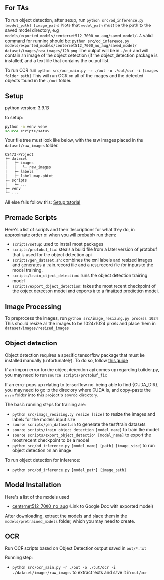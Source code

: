 ## For TAs
To run object detection, after setup, run `python src/od_inference.py [model_path] [image_path]`
Note that `model_path` must be the path to the saved model directory, e.g `models/exported_models/centernet512_7000_no_aug/saved_model/`.
A valid command for running should be: `python src/od_inference.py models/exported_models/centernet512_7000_no_aug/saved_model/ dataset/images/raw_images/120.png`
The output will be in `./out` and will contain an image of the object detection (if the object_detection package is installed) and a text file that contains the output list.

To run OCR run `python src/ocr_main.py -r ./out -o ./out/ocr -i [images folder path]`
This will run OCR on all of the images and the detected objects found in the `./out` folder.

## Setup
python version: 3.9.13

to setup:

```sh
python -m venv venv
source scripts/setup
```
Your file tree must look like below, with the raw images placed in the `dataset/raw_images` folder.

```
CS473-Project
├─ dataset
|   ├─ images
|   |   └─ raw_images
|   ├─ labels
|   ├─ label_map.pbtxt
├─ scripts
|   └─ ...
├─ venv
└─ ...
```
All else fails follow this: [Setup tutorial](https://tensorflow-object-detection-api-tutorial.readthedocs.io/en/latest/training.html)

## Premade Scripts
Here's a list of scripts and their descriptions for what they do, in approximate order of when you will probably run them:
- `scripts/setup`: used to install most packages
- `scripts/protobuf_fix`: steals a build file from a later version of protobuf that is used for the object detection api
- `scripts/gen_dataset.sh`: combines the xml labels and resized images and generates a train.record file and a test.record file for inputs to the model training.
- `scripts/train_object_detection`: runs the object detection training model
- `scripts/export_object_detection`: takes the most recent checkpoint of the object detection model and exports it to a finalized prediction model.

## Image Processing
To preprocess the images, run `python src/image_resizing.py process 1024`
This should resize all the images to be 1024x1024 pixels and place them in `dataset/images/resized_images`

## Object detection
Object detection requires a specific tensorflow package that must be installed manually (unfortunately). To do so, follow [this guide](https://tensorflow-object-detection-api-tutorial.readthedocs.io/en/latest/install.html#tensorflow-object-detection-api-installation)

If an import error for the object detection api comes up regarding builder.py, you may need to run `source scripts/protobuf_fix`

If an error pops up relating to tensorflow not being able to find {CUDA_DIR}, you may need to go to the directory where CUDA is, and copy-paste the `nvvm` folder into this project's source directory.

The basic running steps for training are:
- `python src/image_resizing.py resize [size]` to resize the images and labels for the models input size
- `source scripts/gen_dataset.sh` to generate the test/train datasets
- `source scripts/train_object_detection [model_name]` to train the model
- `source scripts/export_object_detection [model_name]` to export the most recent checkpoint to be a model
- `python src/od_inference.py [model_name] [path] [image_size]` to run object detection on an image

To run object detection for inference:
- `python src/od_inference.py [model_path] [image_path]`

## Model Installation
Here's a list of the models used
- [centernet512_7000_no_aug](https://drive.google.com/file/d/16LcVmtmh_rJ3eGczJFKfRi-SAv-tpYV0/view?usp=drivesdk) (Link to Google Doc with exported model)

After downloading, extract the models and place them in the `models/pretrained_models` folder, which you may need to create.

## OCR

Run OCR scripts based on Object Detection output saved in `out/*.txt`

Running step:
- `python src/ocr_main.py -r ./out -o ./out/ocr -i ./dataset/images/raw_images` to extract texts and save it in `out/ocr`


